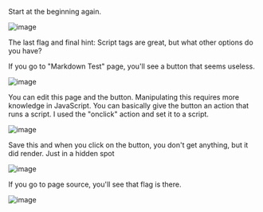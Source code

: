 Start at the beginning again.


![image](https://user-images.githubusercontent.com/113462727/194425209-7f85f069-0301-466f-a3e3-8690c845399c.png)

The last flag and final hint: Script tags are great, but what other options do you have?

If you go to "Markdown Test" page, you'll see a button that seems useless.

![image](https://user-images.githubusercontent.com/113462727/194426054-a6101b18-bd3d-4669-9c71-668fa77ed4bb.png)

You can edit this page and the button. Manipulating this requires more knowledge in JavaScript. You can basically give the button an action that runs a script.
I used the "onclick" action and set it to a script.

![image](https://user-images.githubusercontent.com/113462727/194427036-a143b879-c66a-4ea7-a53f-c43321649eb7.png)


Save this and when you click on the button, you don't get anything, but it did render. Just in a hidden spot

![image](https://user-images.githubusercontent.com/113462727/194427210-fd61db04-2538-49bc-bd44-76625beb76a6.png)

If you go to page source, you'll see that flag is there.

![image](https://user-images.githubusercontent.com/113462727/194427440-3b55f941-aef4-455e-ba15-f7f832861490.png)

